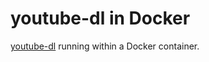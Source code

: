 # youtube-dl in Docker

[youtube-dl](https://github.com/ytdl-org/youtube-dl) running within a Docker container.
